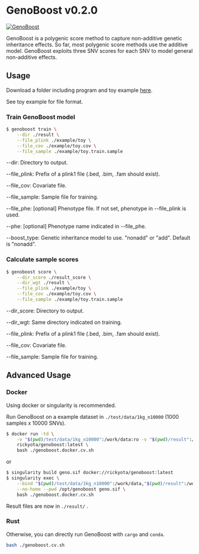 # GenoBoost v0.2.0

[![GenoBoost](https://github.com/rickyota/genoboost/actions/workflows/genoboost.yml/badge.svg)](https://github.com/rickyota/genoboost/actions/workflows/genoboost.yml)

GenoBoost is a polygenic score method to capture non-additive genetic inheritance effects.
So far, most polygenic score methods use the additive model.
GenoBoost exploits three SNV scores for each SNV to model general non-additive effects.

## Usage

Download a folder including program and toy example [here](https://github.com/rickyota/genoboost/releases).

See toy example for file format.

### Train GenoBoost model

```bash
$ genoboost train \
    --dir ./result \
    --file_plink ./example/toy \
    --file_cov ./example/toy.cov \
    --file_sample ./example/toy.train.sample
```

--dir: Directory to output.

--file_plink: Prefix of a plink1 file (.bed, .bim, .fam should exist).

--file_cov: Covariate file.

--file_sample: Sample file for training.

--file_phe: [optional] Phenotype file. If not set, phenotype in --file_plink is used.

--phe: [optional] Phenotype name indicated in --file_phe.

--boost_type: Genetic inheritance model to use. "nonadd" or "add". Default is "nonadd".


### Calculate sample scores

```bash
$ genoboost score \
    --dir_score ./result_score \
    --dir_wgt ./result \
    --file_plink ./example/toy \
    --file_cov ./example/toy.cov \
    --file_sample ./example/toy.train.sample
```

--dir_score: Directory to output.

--dir_wgt: Same directory indicated on training. 

--file_plink: Prefix of a plink1 file (.bed, .bim, .fam should exist).

--file_cov: Covariate file.

--file_sample: Sample file for training.



## Advanced Usage

### Docker

Using docker or singularity is recommended.

Run GenoBoost on a example dataset in `./test/data/1kg_n10000` (1000 samples x 10000 SNVs).

```bash
$ docker run -td \
    -v "$(pwd)/test/data/1kg_n10000":/work/data:ro -v "$(pwd)/result":/work/result \
    rickyota/genoboost:latest \
    bash ./genoboost.docker.cv.sh
```

or

```bash
$ singularity build geno.sif docker://rickyota/genoboost:latest
$ singularity exec \
    --bind "$(pwd)/test/data/1kg_n10000":/work/data,"$(pwd)/result":/work/result \
    --no-home --pwd /opt/genoboost geno.sif \
    bash ./genoboost.docker.cv.sh
```

Result files are now in `./result/` .

### Rust

Otherwise, you can directly run GenoBoost with `cargo` and `conda`.

```bash
bash ./genoboost.cv.sh
```
